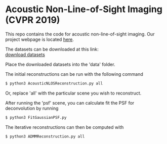 # Acoustic Non-Line-of-Sight Imaging (CVPR 2019)

This repo contains the code for acoustic non-line-of-sight imaging. Our project webpage is located [here](http://www.computationalimaging.org/publications/acoustic-non-line-of-sight-imaging/).

The datasets can be downloaded at this link:  
[download datasets](https://drive.google.com/a/stanford.edu/file/d/1pnRiD3e4EQiu-akvHkCMOyghwbVtQuvt/view?usp=sharing)

Place the downloaded datasets into the 'data' folder.

The initial reconstructions can be run with the following command
```sh
$ python3 AcousticNLOSReconstruction.py all
```
Or, replace 'all' with the particular scene you wish to reconstruct. 

After running the 'psf' scene, you can calculate fit the PSF for deconvolution by running
```sh
$ python3 FitGaussianPSF.py
```
The iterative reconstructions can then be computed with
```sh
$ python3 ADMMReconstruction.py all
```
